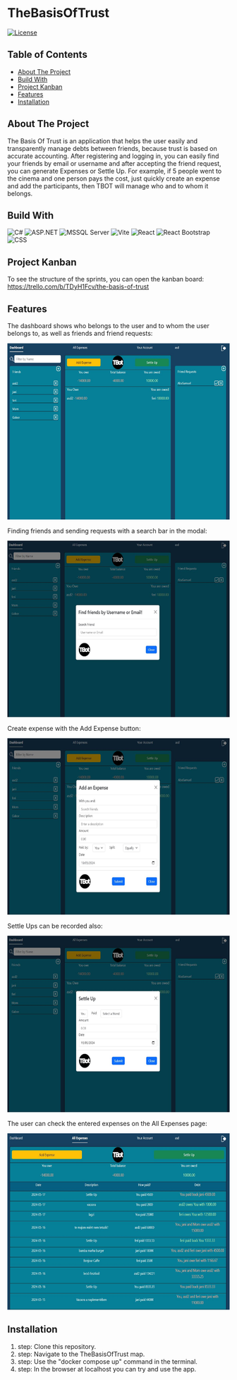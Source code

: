 # TheBasisOfTrust

[![License](https://img.shields.io/badge/license-Apache%202.0-blue.svg)](https://www.apache.org/licenses/LICENSE-2.0)

## Table of Contents

- [About The Project](#about-the-project)
- [Build With](#build-with)
- [Project Kanban](#project-kanban)
- [Features](#features)
- [Installation](#installation)

## About The Project

The Basis Of Trust is an application that helps the user easily and transparently manage debts between friends, because trust is based on accurate accounting.
After registering and logging in, you can easily find your friends by email or username and after accepting the friend request, you can generate Expenses or Settle Up.
For example, if 5 people went to the cinema and one person pays the cost, just quickly create an expense and add the participants, then TBOT will manage who and to whom it belongs.

## Build With

![C#](https://img.shields.io/badge/C%23-239120?style=for-the-badge&logo=c-sharp&logoColor=white)
![ASP.NET](https://img.shields.io/badge/ASP.NET-5C2D91?style=for-the-badge&logo=.net&logoColor=white)
![MSSQL Server](https://img.shields.io/badge/MSSQL%20Server-CC2927?style=for-the-badge&logo=microsoft-sql-server&logoColor=white)
![Vite](https://img.shields.io/badge/Vite-646CFF?style=for-the-badge&logo=vite&logoColor=white)
![React](https://img.shields.io/badge/React-20232A?style=for-the-badge&logo=react&logoColor=61DAFB)
![React Bootstrap](https://img.shields.io/badge/React%20Bootstrap-563D7C?style=for-the-badge&logo=bootstrap&logoColor=white)
![CSS](https://img.shields.io/badge/CSS-1572B6?style=for-the-badge&logo=css3&logoColor=white)

## Project Kanban

To see the structure of the sprints, you can open the kanban board:
https://trello.com/b/TDyH1Fcv/the-basis-of-trust

## Features

The dashboard shows who belongs to the user and to whom the user belongs to, as well as friends and friend requests:

<img src="./TBOTFrontend/public/Images/tbotDashboard.JPG" alt="Dashboard" width="600" height="400">

Finding friends and sending requests with a search bar in the modal:

<img src="./TBOTFrontend/public/Images/tbotAddFriends.JPG" alt="AddFriends" width="600" height="400">

Create expense with the Add Expense button:

<img src="./TBOTFrontend/public/Images/tbotAddExpens.JPG" alt="AddFriends" width="600" height="400">

Settle Ups can be recorded also:

<img src="./TBOTFrontend/public/Images/tbotSettleUp.JPG" alt="AddFriends" width="600" height="400">

The user can check the entered expenses on the All Expenses page:

<img src="./TBOTFrontend/public/Images/tbotAllExpenses.JPG" alt="AddFriends" width="600" height="400">

## Installation

1. step: Clone this repository.
2. step: Navigate to the TheBasisOfTrust map.
3. step: Use the "docker compose up" command in the terminal.
4. step: In the browser at localhost you can try and use the app.